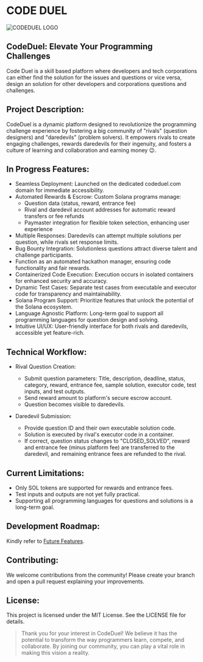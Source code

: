 # CODE DUEL

![CODEDUEL LOGO](./codu_l.png)


## CodeDuel: Elevate Your Programming Challenges


Code Duel is a skill based platform where developers and tech corporations can either find the solution for the issues and questions or vice versa, design an solution for other developers and corporations questions and challenges.


## Project Description:

CodeDuel is a dynamic platform designed to revolutionize the programming challenge experience by fostering a big community of "rivals" (question designers) and "daredevils" (problem solvers). It empowers rivals to create engaging challenges, rewards daredevils for their ingenuity, and fosters a culture of learning and collaboration and earning money 😉.

## In Progress Features:

- Seamless Deployment: Launched on the dedicated codeduel.com domain for immediate accessibility.
- Automated Rewards & Escrow: Custom Solana programs manage:
    - Question data (status, reward, entrance fee)
    - Rival and daredevil account addresses for automatic reward transfers or fee refunds
    - Paymaster integration for flexible token selection, enhancing user experience
- Multiple Responses: Daredevils can attempt multiple solutions per question, while rivals set response limits.
- Bug Bounty Integration: Solutionless questions attract diverse talent and challenge participants.
- Function as an automated hackathon manager, ensuring code functionality and fair rewards.
- Containerized Code Execution: Execution occurs in isolated containers for enhanced security and accuracy.
- Dynamic Test Cases: Separate test cases from executable and executor code for transparency and maintainability.
- Solana Program Support: Prioritize features that unlock the potential of the Solana ecosystem.
- Language Agnostic Platform: Long-term goal to support all programming languages for question design and solving.
- Intuitive UI/UX: User-friendly interface for both rivals and daredevils, accessible yet feature-rich.

## Technical Workflow:

- Rival Question Creation:
    - Submit question parameters: Title, description, deadline, status, category, reward, entrance fee, sample solution, executor code, test inputs, and test outputs.
    - Send reward amount to platform's secure escrow account.
    - Question becomes visible to daredevils.
    
- Daredevil Submission:
    - Provide question ID and their own executable solution code.
    - Solution is executed by rival's executor code in a container.
    - If correct, question status changes to "CLOSED_SOLVED", reward and entrance fee (minus platform fee) are transferred to the daredevil, and remaining entrance fees are refunded to the rival.

## Current Limitations:

- Only SOL tokens are supported for rewards and entrance fees.
- Test inputs and outputs are not yet fully practical.
- Supporting all programming languages for questions and solutions is a long-term goal.

## Development Roadmap:

Kindly refer to [Future Features](./future_features.md).

## Contributing:

We welcome contributions from the community! Please create your branch and open a pull request explaining your improvements.

## License:

This project is licensed under the MIT License. See the LICENSE file for details.



> Thank you for your interest in CodeDuel! We believe it has the potential to transform the way programmers learn, compete, and collaborate. By joining our community, you can play a vital role in making this vision a reality.
